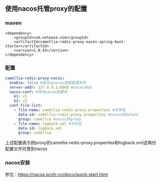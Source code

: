 
## 使用nacos托管proxy的配置

### maven
```
<dependency>
    <groupId>com.netease.nim</groupId>
    <artifactId>camellia-redis-proxy-nacos-spring-boot-starter</artifactId>
    <version>1.0.43</version>
</dependency>
```

### 配置
```yaml
camellia-redis-proxy-nacos:
  enable: false #是否从nacos获取配置文件
  server-addr: 127.0.0.1:8848 #nacos地址
  nacos-conf: #其他nacos配置项
    k1: v1
    k2: v2
  conf-file-list:
    - file-name: camellia-redis-proxy.properties #文件名
      data-id: camellia-redis-proxy.properties #nacos的dataId
      group: camellia #nacos的group
    - file-name: logback.xml #文件名
      data-id: logback.xml
      group: camellia
```
上述配置表示把proxy的camellia-redis-proxy.properties和logback.xml这两份配置文件托管到nacos

### nacos安装
参见：https://nacos.io/zh-cn/docs/quick-start.html  